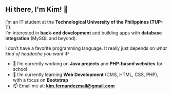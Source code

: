 ## Hi there, I'm Kim! 👋

I’m an IT student at the **Technological University of the Philippines (TUP–T)**.  
I’m interested in **back-end development** and building apps with **database integration** (MySQL and beyond).  

I don’t have a favorite programming language. It really just depends on *what kind of headache you want* :P  

- 🔭 I’m currently working on **Java projects** and **PHP-based websites** for school  
- 🌱 I’m currently learning **Web Development** (CMS, HTML, CSS, PHP), with a focus on **Bootstrap**  
- 📫 Email me at: **kim.fernandezmail@gmail.com**
  
<!--
**KimRebamba/KimRebamba** is a ✨ _special_ ✨ repository because its `README.md` (this file) appears on your GitHub profile.

Here are some ideas to get you started:

- 🔭 I’m currently working on ...
- 🌱 I’m currently learning ...
- 👯 I’m looking to collaborate on ...
- 🤔 I’m looking for help with ...
- 💬 Ask me about ...
- 📫 How to reach me: ...
- 😄 Pronouns: ...
- ⚡ Fun fact: ...
-->
